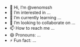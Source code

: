- 👋 Hi, I’m @venomssh
- 👀 I’m interested in ...
- 🌱 I’m currently learning ...
- 💞️ I’m looking to collaborate on ...
- 📫 How to reach me ...
- 😄 Pronouns: ...
- ⚡ Fun fact: ...

<!---
venomssh/venomssh is a ✨ special ✨ repository because its `README.md` (this file) appears on your GitHub profile.
You can click the Preview link to take a look at your changes.
--->

